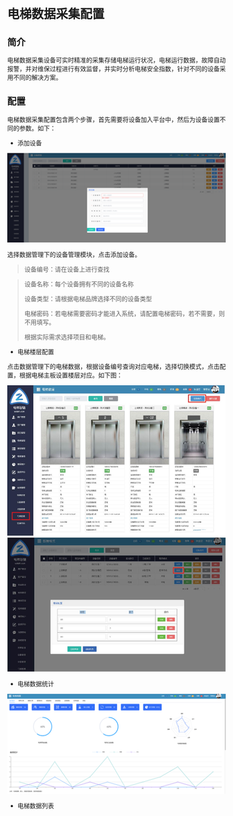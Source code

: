 # 电梯数据采集配置

## 简介

电梯数据采集设备可实时精准的采集存储电梯运行状况，电梯运行数据，故障自动报警，并对维保过程进行有效监督，并实时分析电梯安全指数，针对不同的设备采用不同的解决方案。

## 配置

电梯数据采集配置包含两个步骤，首先需要将设备加入平台中，然后为设备设置不同的参数。如下：

- 添加设备

![](../_media/net_data_add.png)

选择数据管理下的设备管理模块，点击添加设备。

> 设备编号：请在设备上进行查找

> 设备名称：每个设备拥有不同的设备名称
>
> 设备类型：请根据电梯品牌选择不同的设备类型
>
> 电梯密码：若电梯需要密码才能进入系统，请配置电梯密码，若不需要，则不用填写。
>
> 根据实际需求选择项目和电梯。

- 电梯楼层配置

点击数据管理下的电梯数据，根据设备编号查询对应电梯，选择切换模式，点击配置，根据电梯主板设置楼层对应。如下图：

![](../_media/net_data_data.jpg)



- 电梯数据统计

![](../_media/net_maintain_note.png)

- 电梯数据列表

![]()